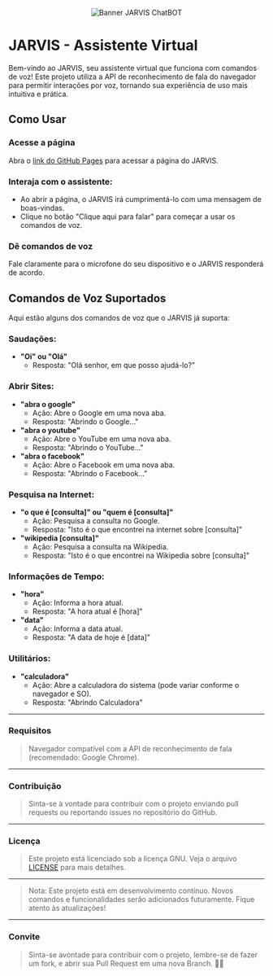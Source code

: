 <p align="center">
  <img src="https://utfs.io/f/750adfcb-f783-4f2f-9bb5-f57f1a680b40-tmf4h4.gif" alt="Banner JARVIS ChatBOT" />
</p>

# JARVIS - Assistente Virtual

Bem-vindo ao JARVIS, seu assistente virtual que funciona com comandos de voz! Este projeto utiliza a API de reconhecimento de fala do navegador para permitir interações por voz, tornando sua experiência de uso mais intuitiva e prática.

## Como Usar

### Acesse a página
Abra o [link do GitHub Pages](https://aiexxplorer.github.io/ChatBot-Jarvis/) para acessar a página do JARVIS.

### Interaja com o assistente:
- Ao abrir a página, o JARVIS irá cumprimentá-lo com uma mensagem de boas-vindas.
- Clique no botão "Clique aqui para falar" para começar a usar os comandos de voz.

### Dê comandos de voz
Fale claramente para o microfone do seu dispositivo e o JARVIS responderá de acordo.

## Comandos de Voz Suportados

Aqui estão alguns dos comandos de voz que o JARVIS já suporta:

### Saudações:
- **"Oi" ou "Olá"**
  - Resposta: "Olá senhor, em que posso ajudá-lo?"

### Abrir Sites:
- **"abra o google"**
  - Ação: Abre o Google em uma nova aba.
  - Resposta: "Abrindo o Google..."
- **"abra o youtube"**
  - Ação: Abre o YouTube em uma nova aba.
  - Resposta: "Abrindo o YouTube..."
- **"abra o facebook"**
  - Ação: Abre o Facebook em uma nova aba.
  - Resposta: "Abrindo o Facebook..."

### Pesquisa na Internet:
- **"o que é [consulta]" ou "quem é [consulta]"**
  - Ação: Pesquisa a consulta no Google.
  - Resposta: "Isto é o que encontrei na internet sobre [consulta]"
- **"wikipedia [consulta]"**
  - Ação: Pesquisa a consulta na Wikipedia.
  - Resposta: "Isto é o que encontrei na Wikipedia sobre [consulta]"

### Informações de Tempo:
- **"hora"**
  - Ação: Informa a hora atual.
  - Resposta: "A hora atual é [hora]"
- **"data"**
  - Ação: Informa a data atual.
  - Resposta: "A data de hoje é [data]"

### Utilitários:
- **"calculadora"**
  - Ação: Abre a calculadora do sistema (pode variar conforme o navegador e SO).
  - Resposta: "Abrindo Calculadora"


---
### Requisitos
> Navegador compatível com a API de reconhecimento de fala (recomendado: Google Chrome).

---
### Contribuição
> Sinta-se à vontade para contribuir com o projeto enviando pull requests ou reportando issues no repositório do GitHub.

--- 
### Licença
> Este projeto está licenciado sob a licença GNU. Veja o arquivo [LICENSE](https://github.com/AIExxplorer/ChatBot-Jarvis/blob/main/LICENSE) para mais detalhes.

--- 
> Nota: Este projeto está em desenvolvimento contínuo. Novos comandos e funcionalidades serão adicionados futuramente. Fique atento às atualizações!

--- 
### Convite
> Sinta-se avontade para contribuir com o projeto, lembre-se de fazer um fork, e abrir sua Pull Request em uma nova Branch. 
💎🚀
